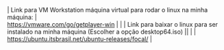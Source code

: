 | Link para VM Workstation máquina virtual para rodar o linux na minha máquina: |                                                              
 https://vmware.com/go/getplayer-win                                                                                                                                         |                                                                                                                                                                           |
| Link para baixar o linux para ser instalado na minha máquina (Escolher a opção desktop64.iso) ||                                                                              |
| https://ubuntu.itsbrasil.net/ubuntu-releases/focal/          |

